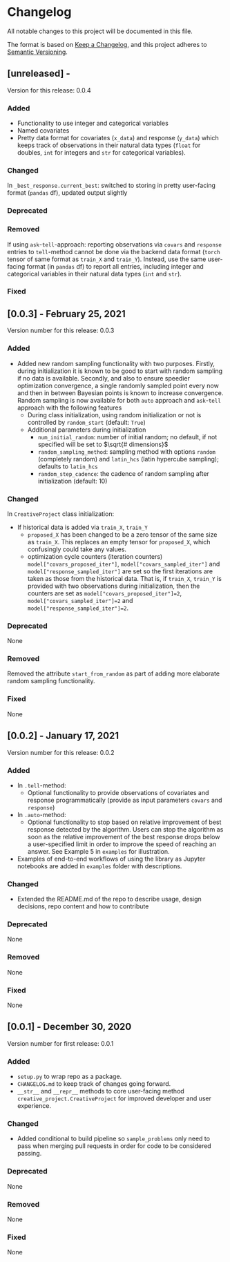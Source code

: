 # Changelog

All notable changes to this project will be documented in this file.

The format is based on [Keep a Changelog](https://keepachangelog.com/en/1.0.0/),
and this project adheres to [Semantic Versioning](https://semver.org/spec/v2.0.0.html).

## [unreleased] - 

Version for this release: 0.0.4

### Added
* Functionality to use integer and categorical variables
* Named covariates
* Pretty data format for covariates (`x_data`) and response (`y_data`) which keeps track of observations in their
natural data types (`float` for doubles, `int` for integers and `str` for categorical variables).

### Changed
In `_best_response.current_best`: switched to storing in pretty user-facing format (`pandas` df), updated output 
slightly

### Deprecated

### Removed
If using `ask`-`tell`-approach: reporting observations via `covars` and `response` entries to `tell`-method cannot be
done via the backend data format (`torch` tensor of same format as `train_X` and `train_Y`). Instead, use the same 
user-facing format (in `pandas` df) to report all entries, including integer and categorical variables in their natural
data types (`int` and `str`).

### Fixed

## [0.0.3] - February 25, 2021

Version number for this release: 0.0.3

### Added
* Added new random sampling functionality with two purposes. Firstly, during initialization it is known to be good to 
  start with random sampling if no data is available. Secondly, and also to ensure speedier optimization convergence, a 
  single randomly sampled point every now and then in between Bayesian points is known to increase convergence. Random 
  sampling is now available for both `auto` approach and `ask`-`tell` approach with the following features
  * During class initialization, using random initialization or not is controlled by `random_start` (default: `True`)
  * Additional parameters during initialization
    * `num_initial_random`: number of initial random; no default, if not specified will be set to $\sqrt{# dimensions}$
    * `random_sampling_method`: sampling method with options `random` (completely random) and `latin_hcs` (latin hypercube sampling); defaults to `latin_hcs`
    * `random_step_cadence`: the cadence of random sampling after initialization (default: 10)

### Changed
In `CreativeProject` class initialization:
* If historical data is added via `train_X`, `train_Y`
  * `proposed_X` has been changed to be a zero tensor of the same size as `train_X`. This replaces an empty tensor for 
    `proposed_X`, which confusingly could take any values.
  * optimization cycle counters (iteration counters) `model["covars_proposed_iter"]`, `model["covars_sampled_iter"]` 
    and `model["response_sampled_iter"]` are set so the first iterations are taken as those from the historical data. 
    That is, if `train_X`, `train_Y` is provided with two observations during initialization, then the counters are set 
    as `model["covars_proposed_iter"]=2`, `model["covars_sampled_iter"]=2` and `model["response_sampled_iter"]=2`.

### Deprecated
None

### Removed
Removed the attribute `start_from_random` as part of adding more elaborate random sampling functionality.

### Fixed
None

## [0.0.2] - January 17, 2021

Version number for this release: 0.0.2

### Added
* In `.tell`-method:
    * Optional functionality to provide observations of covariates and response programmatically (provide as input
      parameters `covars` and `response`)
* In `.auto`-method: 
    * Optional functionality to stop based on relative improvement of best response detected by the algorithm. Users can 
      stop the algorithm as soon as the relative improvement of the best response drops below a user-specified limit in 
      order to improve the speed of reaching an answer. See Example 5 in `examples` for illustration.
* Examples of end-to-end workflows of using the library as Jupyter notebooks are added in `examples` folder with descriptions.


### Changed
* Extended the README.md of the repo to describe usage, design decisions, repo content and how to contribute

### Deprecated
None

### Removed
None

### Fixed
None

## [0.0.1] - December 30, 2020

Version number for first release: 0.0.1

### Added
* `setup.py` to wrap repo as a package.
* `CHANGELOG.md` to keep track of changes going forward.
* `__str__` and `__repr__` methods to core user-facing method `creative_project.CreativeProject` for improved 
developer and user experience.

### Changed
* Added conditional to build pipeline so `sample_problems` only need to pass when merging pull requests in order
for code to be considered passing. 

### Deprecated
None

### Removed
None

### Fixed
None